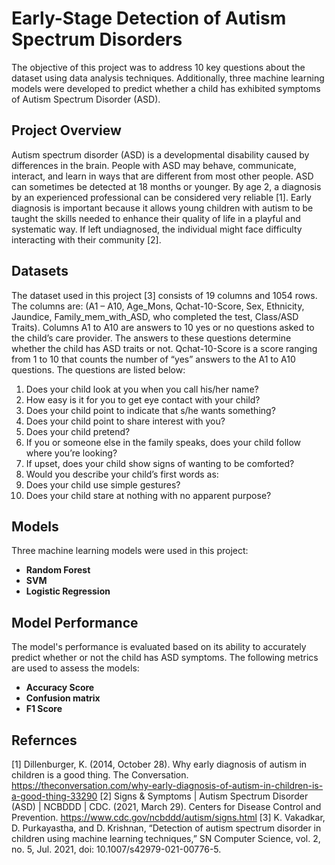 # Early-Stage Detection of Autism Spectrum Disorders

The objective of this project was to address 10 key questions about the dataset using data analysis techniques. Additionally, three machine learning models were developed to predict whether a child has exhibited symptoms of Autism Spectrum Disorder (ASD).

## Project Overview

Autism spectrum disorder (ASD) is a developmental disability caused by differences in the brain. People with ASD may behave, communicate, interact, and learn in ways that are different from most other people. ASD can sometimes be detected at 18 months or younger. By age 2, a diagnosis by an experienced professional can be considered very reliable [1]. Early diagnosis is important because it allows young children with autism to be taught the skills needed to enhance their quality of life in a playful and systematic way. If left undiagnosed, the individual might face difficulty interacting with their community [2]. 

## Datasets

The dataset used in this project [3] consists of 19 columns and 1054 rows. 
The columns are: (A1 – A10, Age_Mons, Qchat-10-Score, Sex, Ethnicity, Jaundice, Family_mem_with_ASD, who completed the test, Class/ASD Traits). 
Columns A1 to A10 are answers to 10 yes or no questions asked to the child’s care provider. The answers to these questions determine whether the child has ASD traits or not. 
Qchat-10-Score is a score ranging from 1 to 10 that counts the number of “yes” answers to the A1 to A10 questions. The questions are listed below:
1. Does your child look at you when you call his/her name?
2. How easy is it for you to get eye contact with your child?
3. Does your child point to indicate that s/he wants something?
4. Does your child point to share interest with you?
5. Does your child pretend?
6. If you or someone else in the family speaks, does your child follow where you’re looking?
7. If upset, does your child show signs of wanting to be comforted?
8. Would you describe your child’s first words as:
9. Does your child use simple gestures?
10. Does your child stare at nothing with no apparent purpose?

## Models 

Three machine learning models were used in this project:
- **Random Forest**
- **SVM**
- **Logistic Regression**

## Model Performance

The model's performance is evaluated based on its ability to accurately predict whether or not the child has ASD symptoms. The following metrics are used to assess the models:
- **Accuracy Score**
- **Confusion matrix**
- **F1 Score**

## Refernces
[1] Dillenburger, K. (2014, October 28). Why early diagnosis of autism in children is a good thing. The Conversation. https://theconversation.com/why-early-diagnosis-of-autism-in-children-is-a-good-thing-33290 
[2] Signs & Symptoms | Autism Spectrum Disorder (ASD) | NCBDDD | CDC. (2021, March 29). Centers for Disease Control and Prevention. https://www.cdc.gov/ncbddd/autism/signs.html 
[3] K. Vakadkar, D. Purkayastha, and D. Krishnan, “Detection of autism spectrum disorder in children using machine learning techniques,” SN Computer Science, vol. 2, no. 5, Jul. 2021, doi: 10.1007/s42979-021-00776-5.
